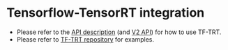 # Tensorflow-TensorRT integration

- Please refer to the [API description](https://github.com/tensorflow/tensorflow/blob/master/tensorflow/python/compiler/tensorrt/trt_convert.py#L302-L332) (and [V2 API](https://github.com/tensorflow/tensorflow/blob/master/tensorflow/python/compiler/tensorrt/trt_convert.py#L785-L826)) for how to use TF-TRT.
- Please refer to [TF-TRT repository](https://github.com/tensorflow/tensorrt) for examples.
